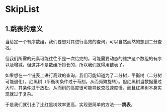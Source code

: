 # SkipList

## 1.跳表的意义

​		当给定一个有序数组，我们要想对其进行高效的查询，可以自然而然的想到二分查找。

​		但我们所需的元素可能往往不是一次给完的，可能需要动态的维护这个数组的有序以及增减，但这并不是数组所擅长的，所以我们就得用链表了。

​		如果想在一个链表上进行高效的查询，我们可能知道为了二分树，平衡树（二分树可能退化），红黑树（平衡树条件过于苛刻，从而频繁旋转）。但红黑树当数据量过大时，其条件过于放松，从而树的高度很可能导致查找速度慢，而且红黑树本身实现就过于复杂。

​		于是我们就引出了比红黑树效率更高，实现更简单的方法----**跳表**。





